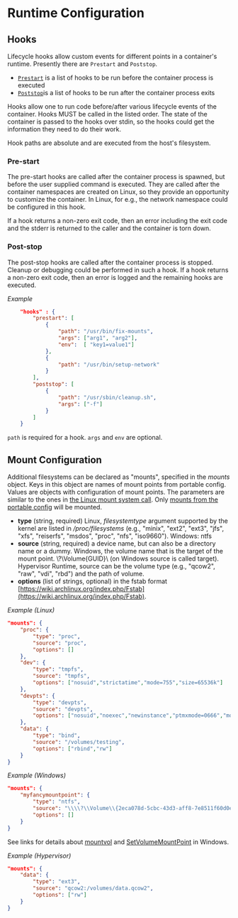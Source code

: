 # Runtime Configuration

## Hooks

Lifecycle hooks allow custom events for different points in a container's runtime.
Presently there are `Prestart` and `Poststop`.

* [`Prestart`](#pre-start) is a list of hooks to be run before the container process is executed
* [`Poststop`](#post-stop)is a list of hooks to be run after the container process exits
	
Hooks allow one to run code before/after various lifecycle events of the container.
Hooks MUST be called in the listed order.
The state of the container is passed to the hooks over stdin, so the hooks could get the information they need to do their work.

Hook paths are absolute and are executed from the host's filesystem.

### Pre-start

The pre-start hooks are called after the container process is spawned, but before the user supplied command is executed.
They are called after the container namespaces are created on Linux, so they provide an opportunity to customize the container.
In Linux, for e.g., the network namespace could be configured in this hook.

If a hook returns a non-zero exit code, then an error including the exit code and the stderr is returned to the caller and the container is torn down.

### Post-stop

The post-stop hooks are called after the container process is stopped.
Cleanup or debugging could be performed in such a hook.
If a hook returns a non-zero exit code, then an error is logged and the remaining hooks are executed.

*Example*

```json
    "hooks" : {
        "prestart": [
            {
                "path": "/usr/bin/fix-mounts",
                "args": ["arg1", "arg2"],
                "env":  [ "key1=value1"]
            },
            {
                "path": "/usr/bin/setup-network"
            }
        ],
        "poststop": [
            {
                "path": "/usr/sbin/cleanup.sh",
                "args": ["-f"]
            }
        ]
    }
```

`path` is required for a hook.
`args` and `env` are optional.

## Mount Configuration

Additional filesystems can be declared as "mounts", specified in the *mounts* object.
Keys in this object are names of mount points from portable config.
Values are objects with configuration of mount points.
The parameters are similar to the ones in [the Linux mount system call](http://man7.org/linux/man-pages/man2/mount.2.html).
Only [mounts from the portable config](config.md#mount-points) will be mounted.

* **type** (string, required) Linux, *filesystemtype* argument supported by the kernel are listed in */proc/filesystems* (e.g., "minix", "ext2", "ext3", "jfs", "xfs", "reiserfs", "msdos", "proc", "nfs", "iso9660"). Windows: ntfs
* **source** (string, required) a device name, but can also be a directory name or a dummy. Windows, the volume name that is the target of the mount point. \\?\Volume\{GUID}\ (on Windows source is called target). Hypervisor Runtime, source can be the volume type (e.g., "qcow2", "raw", "vdi", "rbd") and the path of volume.
* **options** (list of strings, optional) in the fstab format [https://wiki.archlinux.org/index.php/Fstab](https://wiki.archlinux.org/index.php/Fstab).

*Example (Linux)*

```json
"mounts": {
    "proc": {
        "type": "proc",
        "source": "proc",
        "options": []
    },
    "dev": {
        "type": "tmpfs",
        "source": "tmpfs",
        "options": ["nosuid","strictatime","mode=755","size=65536k"]
    },
    "devpts": {
        "type": "devpts",
        "source": "devpts",
        "options": ["nosuid","noexec","newinstance","ptmxmode=0666","mode=0620","gid=5"]
    },
    "data": {
        "type": "bind",
        "source": "/volumes/testing",
        "options": ["rbind","rw"]
    }
}
```

*Example (Windows)*

```json
"mounts": {
    "myfancymountpoint": {
        "type": "ntfs",
        "source": "\\\\?\\Volume\\{2eca078d-5cbc-43d3-aff8-7e8511f60d0e}\\",
        "options": []
    }
}
```

See links for details about [mountvol](http://ss64.com/nt/mountvol.html) and [SetVolumeMountPoint](https://msdn.microsoft.com/en-us/library/windows/desktop/aa365561(v=vs.85).aspx) in Windows.

*Example (Hypervisor)*

```json
"mounts": {
    "data": {
        "type": "ext3",
        "source": "qcow2:/volumes/data.qcow2",
        "options": ["rw"]
    }
}
```
